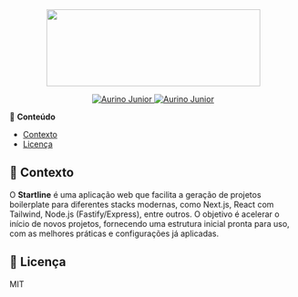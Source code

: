 <div align="center">
  <img src="https://github-production-user-asset-6210df.s3.amazonaws.com/32946164/490773314-62892f42-1269-4a73-9970-80c9b62b9692.svg?X-Amz-Algorithm=AWS4-HMAC-SHA256&X-Amz-Credential=AKIAVCODYLSA53PQK4ZA%2F20250917%2Fus-east-1%2Fs3%2Faws4_request&X-Amz-Date=20250917T210521Z&X-Amz-Expires=300&X-Amz-Signature=540164b994229dca57061d352a8b7744e67c7132828588c0d951e03b3b0c53da&X-Amz-SignedHeaders=host" width="375px" height="135px">
</div>
   

<p align="center">
   <a href="https://www.instagram.com/aurigod97/">
      <img alt="Aurino Junior" src="https://img.shields.io/badge/-aurigod97-0390fc?style=flat&logo=Instagram&logoColor=white&color=blue" />
   </a>
    <a href="https://www.linkedin.com/in/aurino-junior-7718a4158/">
      <img alt="Aurino Junior" src="https://img.shields.io/badge/-Aurino%20Junior-0390fc?style=flat&logo=Linkedin&logoColor=white&color=blue" />
   </a>
</p>

📍 **Conteúdo**

- [Contexto](#blue_book-contexto)
- [Licença](#page_with_curl-licença)

## :blue_book: Contexto
O **Startline** é uma aplicação web que facilita a geração de projetos boilerplate para diferentes stacks modernas, como Next.js, React com Tailwind, Node.js (Fastify/Express), entre outros. O objetivo é acelerar o início de novos projetos, fornecendo uma estrutura inicial pronta para uso, com as melhores práticas e configurações já aplicadas.

## :page_with_curl: Licença

MIT
